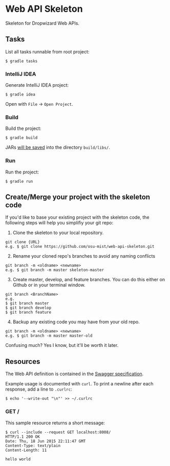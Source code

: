 # Web API Skeleton

Skeleton for Dropwizard Web APIs.


## Tasks

List all tasks runnable from root project:

    $ gradle tasks

### IntelliJ IDEA

Generate IntelliJ IDEA project:

    $ gradle idea

Open with `File` -> `Open Project`.

### Build

Build the project:

    $ gradle build

JARs [will be saved](https://github.com/johnrengelman/shadow#using-the-default-plugin-task) into the directory `build/libs/`.

### Run

Run the project:

    $ gradle run


## Create/Merge your project with the skeleton code

If you'd like to base your existing project with the skeleton code, the following steps will help you simplifiy your git repo:

1. Clone the skeleton to your local repository.
```
git clone {URL}
e.g. $ git clone https://github.com/osu-mist/web-api-skeleton.git
```

2. Rename your cloned repo's branches to avoid any naming conflicts
```
git branch -m <oldname> <newname>
e.g. $ git branch -m master skeleton-master
```

3. Create master, develop, and feature branches.  You can do this either on Github or in your terminal window.
```
git branch <BranchName>
e.g.
$ git branch master
$ git branch develop
$ git branch feature
```

4. Backup any existing code you may have from your old repo.
```
git branch -m <oldname> <newname>
e.g. $ git branch -m master master-old
```

Confusing much? Yes I know, but it'll be worth it later.

## Resources

The Web API definition is contained in the [Swagger specification](swagger.yaml).

Example usage is documented with `curl`. To print a newline after each response, add a line to `.curlrc`:

    $ echo '--write-out "\n"' >> ~/.curlrc

### GET /

This sample resource returns a short message:

    $ curl --include --request GET localhost:8008/
    HTTP/1.1 200 OK
    Date: Thu, 18 Jun 2015 22:11:47 GMT
    Content-Type: text/plain
    Content-Length: 11
    
    hello world
